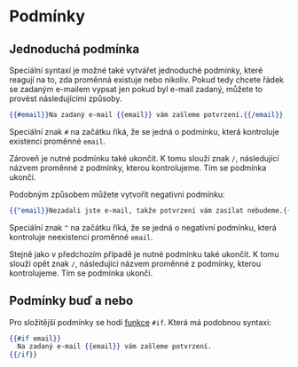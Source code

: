 # Podmínky

## Jednoduchá podmínka

Speciální syntaxí je možné také vytvářet jednoduché podmínky, které reagují na to, zda proměnná existuje nebo nikoliv. Pokud tedy chcete řádek se zadaným e-mailem vypsat jen pokud byl e-mail zadaný, můžete to provést následujícími způsoby.

```handlebars
{{#email}}Na zadaný e-mail {{email}} vám zašleme potvrzení.{{/email}}
```

Speciální znak ``#`` na začátku říká, že se jedná o podmínku, která kontroluje existenci proměnné ``email``. 

Zároveň je nutné podmínku také ukončit. K tomu slouží znak ``/``, následující názvem proměnné z podmínky, kterou kontrolujeme. Tím se podmínka ukončí.

Podobným způsobem můžete vytvořit negativní podmínku:

```handlebars
{{^email}}Nezadali jste e-mail, takže potvrzení vám zasílat nebudeme.{{/email}}
```

Speciální znak ``^`` na začátku říká, že se jedná o negativní podmínku, která kontroluje neexistenci proměnné ``email``. 

Stejně jako v předchozím případě je nutné podmínku také ukončit. K tomu slouží opět znak ``/``, následující názvem proměnné z podmínky, kterou kontrolujeme. Tím se podmínka ukončí.


## Podmínky buď a nebo

Pro složitější podmínky se hodí [funkce](funkce.md) ``#if``. Která má podobnou syntaxi:

```handlebars
{{#if email}}
  Na zadaný e-mail {{email}} vám zašleme potvrzení.
{{/if}}
```
